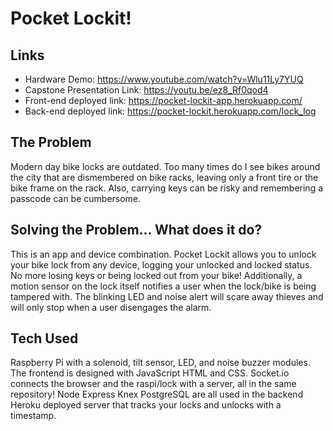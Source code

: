 # Pocket Lockit! 

## Links
- Hardware Demo: https://www.youtube.com/watch?v=Wlu11Ly7YUQ
- Capstone Presentation Link: https://youtu.be/ez8_Rf0qod4
- Front-end deployed link: https://pocket-lockit-app.herokuapp.com/
- Back-end deployed link: https://pocket-lockit.herokuapp.com/lock_log


## The Problem
Modern day bike locks are outdated. Too many times do I see bikes around the city that are dismembered on bike racks, leaving only a front tire or the bike frame on the rack. Also, carrying keys can be risky and remembering a passcode can be cumbersome. 

## Solving the Problem... What does it do?
This is an app and device combination. Pocket Lockit allows you to unlock your bike lock from any device, logging your unlocked and locked status. No more losing keys or being locked out from your bike! Additionally, a motion sensor on the lock itself notifies a user when the lock/bike is being tampered with. The blinking LED and noise alert will scare away thieves and will only stop when a user disengages the alarm. 

## Tech Used
Raspberry Pi with a solenoid, tilt sensor, LED, and noise buzzer modules. The frontend is designed with JavaScript HTML and CSS. Socket.io connects the browser and the raspi/lock with a server, all in the same repository! Node Express Knex PostgreSQL are all used in the backend Heroku deployed server that tracks your locks and unlocks with a timestamp. 

